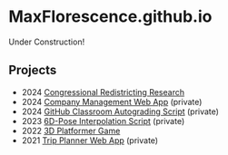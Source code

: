 # MaxFlorescence.github.io
Under Construction!

## Projects
- 2024 [Congressional Redistricting Research](https://github.com/MaxFlorescence/spectral_redistricting)
- 2024 [Company Management Web App](https://github.com/CS-CS415-Spring2024/t09) (private)
- 2024 [GitHub Classroom Autograding Script](https://github.com/CSU-CS214-Spring2014/assignment_autograding) (private)
- 2023 [6D-Pose Interpolation Script](https://github.com/Blanchard-lab/6D-Pose-Annotation-Tool) (private)
- 2022 [3D Platformer Game](https://github.com/MaxFlorescence/Blobby)
- 2021 [Trip Planner Web App](https://github.com/CSU-CS-314-Fall-2021/t23) (private)
